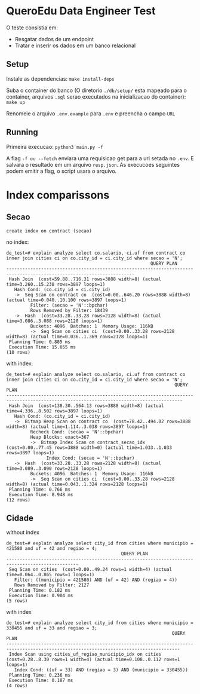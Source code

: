 # QueroEdu Data Engineer Test

O teste consistia em:

- Resgatar dados de um endpoint
- Tratar e inserir os dados em um banco relacional

## Setup

Instale as dependencias: `make install-deps`

Suba o container do banco (O diretorio `./db/setup/` esta mapeado para o container, arquivos `.sql` serao executados na inicializacao do container): `make up`

Renomeie o arquivo `.env.example` para `.env` e preencha o campo `URL`

## Running

Primeira execucao:
`python3 main.py -f`

A flag `-f ou --fetch` enviara uma requisicao get para a url setada no `.env`. E salvara o resultado em um arquivo `resp.json`. As execucoes seguintes podem emitir a flag, o script usara o arquivo.

# Index comparissons

## Secao

```
create index on contract (secao)
```

no index:

```
de_test=# explain analyze select co.salario, ci.uf from contract co inner join cities ci on co.city_id = ci.city_id where secao = 'N';
                                                      QUERY PLAN
----------------------------------------------------------------------------------------------------------------------
 Hash Join  (cost=59.88..716.31 rows=3888 width=8) (actual time=3.260..15.238 rows=3897 loops=1)
   Hash Cond: (co.city_id = ci.city_id)
   ->  Seq Scan on contract co  (cost=0.00..646.20 rows=3888 width=8) (actual time=0.040..10.100 rows=3897 loops=1)
         Filter: (secao = 'N'::bpchar)
         Rows Removed by Filter: 18439
   ->  Hash  (cost=33.28..33.28 rows=2128 width=8) (actual time=3.086..3.088 rows=2128 loops=1)
         Buckets: 4096  Batches: 1  Memory Usage: 116kB
         ->  Seq Scan on cities ci  (cost=0.00..33.28 rows=2128 width=8) (actual time=0.036..1.369 rows=2128 loops=1)
 Planning Time: 0.885 ms
 Execution Time: 15.655 ms
(10 rows)

```

with index:

```
de_test=# explain analyze select co.salario, ci.uf from contract co inner join cities ci on co.city_id = ci.city_id where secao = 'N';
                                                               QUERY PLAN
----------------------------------------------------------------------------------------------------------------------------------------
 Hash Join  (cost=138.30..564.13 rows=3888 width=8) (actual time=4.336..8.502 rows=3897 loops=1)
   Hash Cond: (co.city_id = ci.city_id)
   ->  Bitmap Heap Scan on contract co  (cost=78.42..494.02 rows=3888 width=8) (actual time=1.114..3.038 rows=3897 loops=1)
         Recheck Cond: (secao = 'N'::bpchar)
         Heap Blocks: exact=367
         ->  Bitmap Index Scan on contract_secao_idx  (cost=0.00..77.45 rows=3888 width=0) (actual time=1.033..1.033 rows=3897 loops=1)
               Index Cond: (secao = 'N'::bpchar)
   ->  Hash  (cost=33.28..33.28 rows=2128 width=8) (actual time=3.089..3.090 rows=2128 loops=1)
         Buckets: 4096  Batches: 1  Memory Usage: 116kB
         ->  Seq Scan on cities ci  (cost=0.00..33.28 rows=2128 width=8) (actual time=0.043..1.324 rows=2128 loops=1)
 Planning Time: 0.766 ms
 Execution Time: 8.948 ms
(12 rows)
```

## Cidade

without index

```
de_test=# explain analyze select city_id from cities where municipio = 421580 and uf = 42 and regiao = 4;
                                           QUERY PLAN
-------------------------------------------------------------------------------------------------
 Seq Scan on cities  (cost=0.00..49.24 rows=1 width=4) (actual time=0.064..0.865 rows=1 loops=1)
   Filter: ((municipio = 421580) AND (uf = 42) AND (regiao = 4))
   Rows Removed by Filter: 2127
 Planning Time: 0.182 ms
 Execution Time: 0.904 ms
(5 rows)
```

with index

```
de_test=# explain analyze select city_id from cities where municipio = 330455 and uf = 33 and regiao = 3;
                                                              QUERY PLAN
---------------------------------------------------------------------------------------------------------------------------------------
 Index Scan using cities_uf_regiao_municipio_idx on cities  (cost=0.28..8.30 rows=1 width=4) (actual time=0.108..0.112 rows=1 loops=1)
   Index Cond: ((uf = 33) AND (regiao = 3) AND (municipio = 330455))
 Planning Time: 0.236 ms
 Execution Time: 0.187 ms
(4 rows)
```
